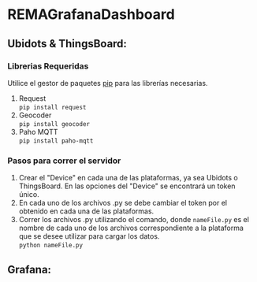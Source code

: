 # REMAGrafanaDashboard
## Ubidots & ThingsBoard:

### Librerias Requeridas
Utilice el gestor de paquetes [pip](https://pip.pypa.io/en/stable/) para las librerías necesarias.
1. Request \
```pip install request```
1. Geocoder \
```pip install geocoder```
1. Paho MQTT \
```pip install paho-mqtt```
### Pasos para correr el servidor

1. Crear el "Device" en cada una de las plataformas, ya sea Ubidots o ThingsBoard. En las opciones del "Device" se encontrará un token único.
1. En cada uno de los archivos .py se debe cambiar el token por el obtenido en cada una de las plataformas.
1. Correr los archivos .py utilizando el comando, donde ```nameFile.py``` es el nombre de cada uno de los archivos correspondiente a la plataforma que se desee utilizar para cargar los datos. \
```python nameFile.py```

## Grafana:




